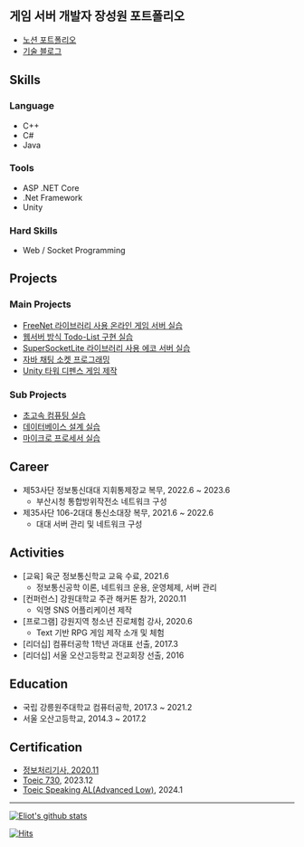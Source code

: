 ## 게임 서버 개발자 장성원 포트폴리오

 - [노션 포트폴리오](https://eliotjang.notion.site/1c293c460e6b4f2e8af791ffb6a5a9f7?pvs=4)
 - [기술 블로그](https://velog.io/@eliotjang)

## Skills 

### Language 
- C++
- C#
- Java
  
### Tools
- ASP .NET Core
- .Net Framework
- Unity

### Hard Skills
- Web / Socket Programming

## Projects

### Main Projects
- [FreeNet 라이브러리 사용 온라인 게임 서버 실습](https://github.com/eliotjang/Online_Game_Server_with_TCP_Socket)
- [웹서버 방식 Todo-List 구현 실습](https://github.com/eliotjang/Minimal_API_with_ASP.NET_Core)
- [SuperSocketLite 라이브러리 사용 에코 서버 실습](https://github.com/eliotjang/Echo_Server_with_SuperSocketLite)
- [자바 채팅 소켓 프로그래밍](https://github.com/eliotjang/CSE_Java_Chatting_Programming_Lecture)
- [Unity 타워 디펜스 게임 제작](https://github.com/eliotjang/tower-defense-game)

### Sub Projects
- [초고속 컴퓨팅 실습](https://github.com/eliotjang/CSE_High_Performance_Computing_Lecture)
- [데이터베이스 설계 실습](https://github.com/eliotjang/CSE_Database_Lecture)
- [마이크로 프로세서 실습](https://github.com/eliotjang/CSE_MicroProcessor_Lecture)

## Career
- 제53사단 정보통신대대 지휘통제장교 복무, 2022.6 ~ 2023.6
   - 부산시청 통합방위작전소 네트워크 구성
- 제35사단 106-2대대 통신소대장 복무, 2021.6 ~ 2022.6
   - 대대 서버 관리 및 네트워크 구성

## Activities
- [교육] 육군 정보통신학교 교육 수료, 2021.6
  - 정보통신공학 이론, 네트워크 운용, 운영체제, 서버 관리
- [컨퍼런스] 강원대학교 주관 해커톤 참가, 2020.11
   - 익명 SNS 어플리케이션 제작
- [프로그램] 강원지역 청소년 진로체험 강사, 2020.6
   - Text 기반 RPG 게임 제작 소개 및 체험
- [리더십] 컴퓨터공학 1학년 과대표 선출, 2017.3
- [리더십] 서울 오산고등학교 전교회장 선출, 2016

## Education
- 국립 강릉원주대학교 컴퓨터공학, 2017.3 ~ 2021.2
- 서울 오산고등학교, 2014.3 ~ 2017.2

## Certification
- [정보처리기사, 2020.11](https://drive.google.com/file/d/1897HMcN20kreogNzTuxH2Is_FV1HS1Zv/view?usp=sharing)
- [Toeic 730](https://drive.google.com/file/d/11Vg8UXt-S2F2wMSt2wQmxe_KWbi34q6V/view?usp=sharing), 2023.12
- [Toeic Speaking AL(Advanced Low)](https://drive.google.com/file/d/11Vg8UXt-S2F2wMSt2wQmxe_KWbi34q6V/view?usp=sharing), 2024.1
- - -

[![Eliot's github stats](https://github-readme-stats.vercel.app/api?username=eliotjang)](https://github.com/anuraghazra/github-readme-stats)

[![Hits](https://hits.seeyoufarm.com/api/count/incr/badge.svg?url=https%3A%2F%2Fgithub.com%2Feliotjang)](https://hits.seeyoufarm.com)
